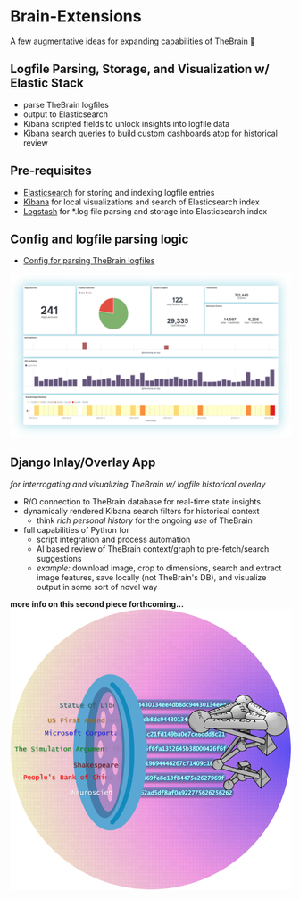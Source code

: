 # Brain-Extensions
A few augmentative ideas for expanding capabilities of TheBrain 🧠


## Logfile Parsing, Storage, and Visualization w/ Elastic Stack
* parse TheBrain logfiles
* output to Elasticsearch
* Kibana scripted fields to unlock insights into logfile data
* Kibana search queries to build custom dashboards atop for historical review

## Pre-requisites
* [Elasticsearch](https://www.elastic.co/downloads/elasticsearch) for storing and indexing logfile entries
* [Kibana](https://www.elastic.co/downloads/kibana) for local visualizations and search of Elasticsearch index
* [Logstash](https://www.elastic.co/downloads/logstash) for *.log file parsing and storage into Elasticsearch index

## Config and logfile parsing logic
* [Config for parsing TheBrain logfiles](https://github.com/eeik/Brain-Extensions/blob/master/BrainLogs.config)

![Image](https://github.com/eeik/Brain-Extensions/blob/master/Core%20Dashboard.png)


## Django Inlay/Overlay App
*for interrogating and visualizing TheBrain w/ logfile historical overlay*
* R/O connection to TheBrain database for real-time state insights
* dynamically rendered Kibana search filters for historical context
    - think *rich personal history* for the ongoing *use* of TheBrain
* full capabilities of Python for
    - script integration and process automation
    - AI based review of TheBrain context/graph to pre-fetch/search suggestions
    - *example:* download image, crop to dimensions, search and extract image features, save locally (not TheBrain's DB), and visualize output in some sort of novel way

**more info on this second piece forthcoming...**
![Image](https://github.com/eeik/Brain-Extensions/blob/master/BrainConsole%20App.png)

